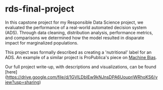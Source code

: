 # rds-final-project
In this capstone project for my Responsible Data Science project, we evaluated the performance of a real-world automated decision system (ADS). Through data cleaning, distribution analysis, performance metrics, and comparisons we determined how the model resulted in disparate impact for marginalized populations.

This project was formally described as creating a 'nutritional' label for an ADS. An example of a similar project is ProPublica's piece on [Machine Bias](https://www.propublica.org/article/machine-bias-risk-assessments-in-criminal-sentencing). 

Our full project write-up, with descriptions and visualizations, can be found [here] (https://drive.google.com/file/d/1GVlLDblEw9kNJnsDPA6UoupriWRhoKS6/view?usp=sharing)
